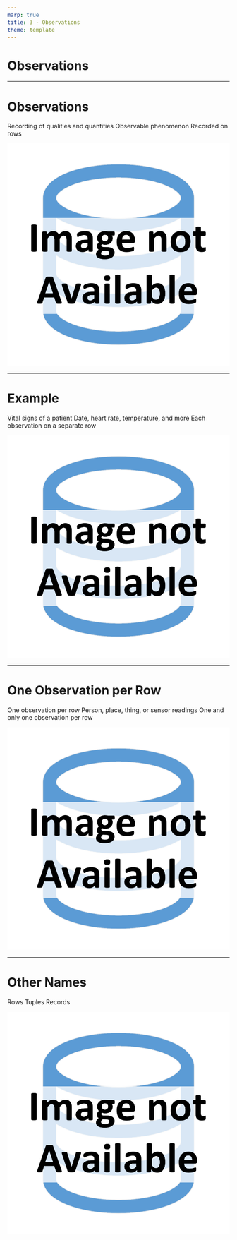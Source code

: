 ```yaml
---
marp: true
title: 3 - Observations
theme: template
---
```


<!-- _class: title-only -->

# Observations

---

<!-- _class: title-two-content-left-center -->

# Observations

Recording of qualities and quantities
Observable phenomenon
Recorded on rows

![image An icon of a database in a flat minimalist style](images/placeholder.png)

---

<!-- _class: title-two-content-left-center -->

# Example

Vital signs of a patient
Date, heart rate, temperature, and more
Each observation on a separate row

![image An icon of a database in a flat minimalist style](images/placeholder.png)

---

<!-- _class: title-two-content-left-center -->

# One Observation per Row

One observation per row
Person, place, thing, or sensor readings
One and only one observation per row

![image An icon of a database in a flat minimalist style](images/placeholder.png)

---

<!-- _class: title-two-content-left-center -->

# Other Names

Rows
Tuples
Records

![image An icon of a database in a flat minimalist style](images/placeholder.png)
